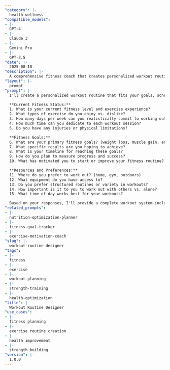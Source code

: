 ```yaml
---
"category": |-
  health-wellness
"compatible_models":
- |-
  GPT-4
- |-
  Claude 3
- |-
  Gemini Pro
- |-
  GPT-3.5
"date": |-
  2025-08-18
"description": |-
  A comprehensive fitness coach that creates personalized workout routines based on your goals, fitness level, and available time and equipment.
"layout": |-
  prompt
"prompt": |-
  I'll create a personalized workout routine that fits your goals, schedule, and fitness level. Let me understand your current situation and objectives.

  **Current Fitness Status:**
  1. What is your current fitness level and exercise experience?
  2. What types of exercise do you enjoy vs. dislike?
  3. How many days per week can you realistically commit to working out?
  4. How much time can you dedicate to each workout session?
  5. Do you have any injuries or physical limitations?

  **Fitness Goals:**
  6. What are your primary fitness goals? (weight loss, muscle gain, endurance, etc.)
  7. What specific results are you hoping to achieve?
  8. What is your timeline for reaching these goals?
  9. How do you plan to measure progress and success?
  10. What has motivated you to start or improve your fitness routine?

  **Resources and Preferences:**
  11. Where do you prefer to work out? (home, gym, outdoors)
  12. What equipment do you have access to?
  13. Do you prefer structured routines or variety in workouts?
  14. How important is it to you to work out with others vs. alone?
  15. What time of day works best for your workouts?

  Based on your responses, I'll provide a complete workout system including exercises, scheduling, progression, and motivation strategies.
"related_prompts":
- |-
  nutrition-optimization-planner
- |-
  fitness-goal-tracker
- |-
  exercise-motivation-coach
"slug": |-
  workout-routine-designer
"tags":
- |-
  fitness
- |-
  exercise
- |-
  workout-planning
- |-
  strength-training
- |-
  health-optimization
"title": |-
  Workout Routine Designer
"use_cases":
- |-
  fitness planning
- |-
  exercise routine creation
- |-
  health improvement
- |-
  strength building
"version": |-
  1.0.0
---
```


